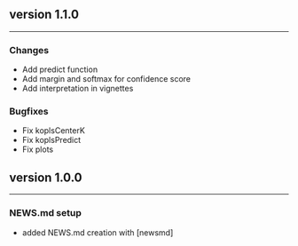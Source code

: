 ## version 1.1.0

---


### Changes

- Add predict function
- Add margin and softmax for confidence score
- Add interpretation in vignettes


### Bugfixes

- Fix koplsCenterK
- Fix koplsPredict
- Fix plots


## version 1.0.0

---

### NEWS.md setup

- added NEWS.md creation with [newsmd]

